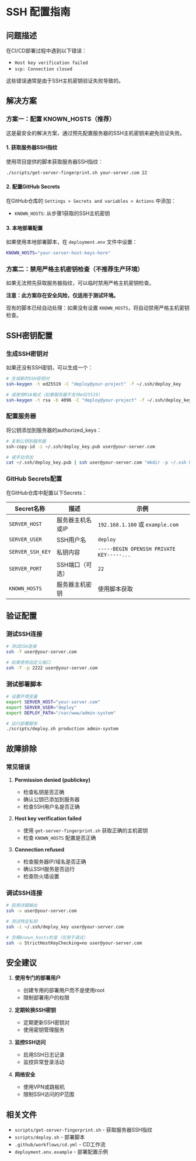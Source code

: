 # SSH 配置指南

## 问题描述

在CI/CD部署过程中遇到以下错误：

- `Host key verification failed`
- `scp: Connection closed`

这些错误通常是由于SSH主机密钥验证失败导致的。

## 解决方案

### 方案一：配置 KNOWN_HOSTS（推荐）

这是最安全的解决方案，通过预先配置服务器的SSH主机密钥来避免验证失败。

#### 1. 获取服务器SSH指纹

使用项目提供的脚本获取服务器SSH指纹：

```bash
./scripts/get-server-fingerprint.sh your-server.com 22
```

#### 2. 配置GitHub Secrets

在GitHub仓库的 `Settings > Secrets and variables > Actions` 中添加：

- `KNOWN_HOSTS`: 从步骤1获取的SSH主机密钥

#### 3. 本地部署配置

如果使用本地部署脚本，在 `deployment.env` 文件中设置：

```bash
KNOWN_HOSTS="your-server-host-keys-here"
```

### 方案二：禁用严格主机密钥检查（不推荐生产环境）

如果无法预先获取服务器指纹，可以临时禁用严格主机密钥检查。

**注意：此方案存在安全风险，仅适用于测试环境。**

现有的脚本已经自动处理：如果没有设置 `KNOWN_HOSTS`，将自动禁用严格主机密钥检查。

## SSH密钥配置

### 生成SSH密钥对

如果还没有SSH密钥，可以生成一个：

```bash
# 生成新的SSH密钥对
ssh-keygen -t ed25519 -C "deploy@your-project" -f ~/.ssh/deploy_key

# 或使用RSA格式（如果服务器不支持ed25519）
ssh-keygen -t rsa -b 4096 -C "deploy@your-project" -f ~/.ssh/deploy_key
```

### 配置服务器

将公钥添加到服务器的authorized_keys：

```bash
# 复制公钥到服务器
ssh-copy-id -i ~/.ssh/deploy_key.pub user@your-server.com

# 或手动添加
cat ~/.ssh/deploy_key.pub | ssh user@your-server.com "mkdir -p ~/.ssh && cat >> ~/.ssh/authorized_keys"
```

### GitHub Secrets配置

在GitHub仓库中配置以下Secrets：

| Secret名称       | 描述             | 示例                                     |
| ---------------- | ---------------- | ---------------------------------------- |
| `SERVER_HOST`    | 服务器主机名或IP | `192.168.1.100` 或 `example.com`         |
| `SERVER_USER`    | SSH用户名        | `deploy`                                 |
| `SERVER_SSH_KEY` | 私钥内容         | `-----BEGIN OPENSSH PRIVATE KEY-----...` |
| `SERVER_PORT`    | SSH端口（可选）  | `22`                                     |
| `KNOWN_HOSTS`    | 服务器主机密钥   | 使用脚本获取                             |

## 验证配置

### 测试SSH连接

```bash
# 测试SSH连接
ssh -T user@your-server.com

# 如果使用自定义端口
ssh -T -p 2222 user@your-server.com
```

### 测试部署脚本

```bash
# 设置环境变量
export SERVER_HOST="your-server.com"
export SERVER_USER="deploy"
export DEPLOY_PATH="/var/www/admin-system"

# 运行部署脚本
./scripts/deploy.sh production admin-system
```

## 故障排除

### 常见错误

1. **Permission denied (publickey)**
   - 检查私钥是否正确
   - 确认公钥已添加到服务器
   - 检查SSH用户名是否正确

2. **Host key verification failed**
   - 使用 `get-server-fingerprint.sh` 获取正确的主机密钥
   - 检查 `KNOWN_HOSTS` 配置是否正确

3. **Connection refused**
   - 检查服务器IP/域名是否正确
   - 确认SSH服务是否运行
   - 检查防火墙设置

### 调试SSH连接

```bash
# 启用详细输出
ssh -v user@your-server.com

# 测试特定私钥
ssh -i ~/.ssh/deploy_key user@your-server.com

# 忽略known_hosts检查（仅用于调试）
ssh -o StrictHostKeyChecking=no user@your-server.com
```

## 安全建议

1. **使用专门的部署用户**
   - 创建专用的部署用户而不是使用root
   - 限制部署用户的权限

2. **定期轮换SSH密钥**
   - 定期更新SSH密钥对
   - 使用密钥管理服务

3. **监控SSH访问**
   - 启用SSH日志记录
   - 监控异常登录活动

4. **网络安全**
   - 使用VPN或跳板机
   - 限制SSH访问的IP范围

## 相关文件

- `scripts/get-server-fingerprint.sh` - 获取服务器SSH指纹
- `scripts/deploy.sh` - 部署脚本
- `.github/workflows/cd.yml` - CD工作流
- `deployment.env.example` - 部署配置示例
